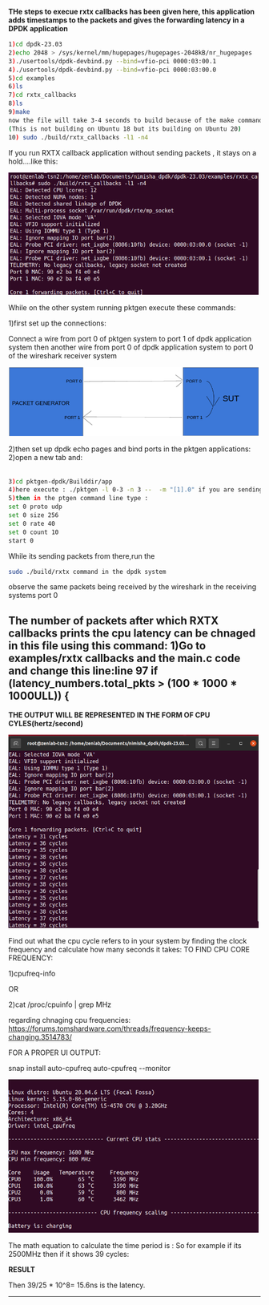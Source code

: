 **THe steps to execue rxtx callbacks has been given here, this application adds timestamps to the packets and gives the forwarding latency in a DPDK application**


```bash
1)cd dpdk-23.03
2)echo 2048 > /sys/kernel/mm/hugepages/hugepages-2048kB/nr_hugepages
3)./usertools/dpdk-devbind.py --bind=vfio-pci 0000:03:00.1
4)./usertools/dpdk-devbind.py --bind=vfio-pci 0000:03:00.0
5)cd examples
6)ls
7)cd rxtx_callbacks
8)ls
9)make
now the file will take 3-4 seconds to build because of the make command
(This is not building on Ubuntu 18 but its building on Ubuntu 20)
10) sudo ./build/rxtx_callbacks -l1 -n4
```
If you run RXTX callback application without sending packets , it stays on a hold....like this:

<img src="Media/rxtxwopkts.png" width=500>  


While on the other system running pktgen execute these commands:

1)first set up the connections:

Connect a wire from port 0 of pktgen system to port 1 of dpdk application system then another wire from port 0 of dpdk 
application system to port 0 of the wireshark receiver system

<img src="Media/ROUNDTRIP.png" width=500> 

2)then set up dpdk echo pages and bind ports in the pktgen applications:
2)open a new tab and:

```bash

3)cd pktgen-dpdk/Builddir/app
4)here execute : ./pktgen -l 0-3 -n 3 --  -m "[1].0" if you are sending packets from port 0 ; if you are sending from port 1 then it should be [1].1
5)then in the ptgen command line type :
set 0 proto udp
set 0 size 256
set 0 rate 40 
set 0 count 10
start 0
```

While its sending packets from there,run the
```bash
sudo ./build/rxtx command in the dpdk system
```

observe the same packets being received by the wireshark in the receiving systems port 0


The number of packets after which RXTX callbacks prints the cpu latency can be chnaged in this file using this command:
1)Go to examples/rxtx callbacks and the main.c code and change this line:line 97
if (latency_numbers.total_pkts > (100 * 1000 * 1000ULL)) {
------------------------------------------------------------------------------------------------------------------------------------------------

**THE OUTPUT WILL BE REPRESENTED IN THE FORM OF CPU CYLES(hertz/second)**

<img src="Media/RXTXcallbackcycles.png" width=500> 


Find out what the cpu cycle refers to in your system by finding the clock frequency and calculate how many seconds it takes:
TO FIND CPU CORE FREQUENCY:

1)cpufreq-info

OR

2)cat /proc/cpuinfo | grep MHz

regarding chnaging cpu frequencies: https://forums.tomshardware.com/threads/frequency-keeps-changing.3514783/


FOR A PROPER UI OUTPUT:

snap install auto-cpufreq
auto-cpufreq --monitor


<img src="Media/cpufreq.png" width=500> 


The math equation to calculate the time period is :
So for example if its 2500MHz
 then if it shows 39 cycles:

**RESULT**

Then 39/25 * 10^8= 15.6ns is the latency.



-------------------------------------------------------------------------------------------------------------------------------------------------





